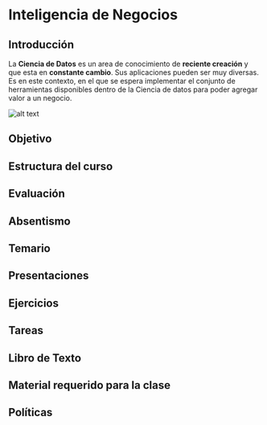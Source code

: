 # Inteligencia de Negocios

## Introducción
La **Ciencia de Datos** es un area de conocimiento de **reciente creación** y que esta en **constante cambio**. Sus aplicaciones pueden ser muy diversas. Es en este contexto, en el que se espera implementar el conjunto de herramientas disponibles dentro de la Ciencia de datos para poder agregar valor a un negocio.

![alt text](https://github.com/edavgaun/Inteligencia-de-negocios/blob/master/img/datascience.png)




## Objetivo

## Estructura del curso

## Evaluación

## Absentismo

## Temario

## Presentaciones

## Ejercicios

## Tareas

## Libro de Texto

## Material requerido para la clase

## Políticas
